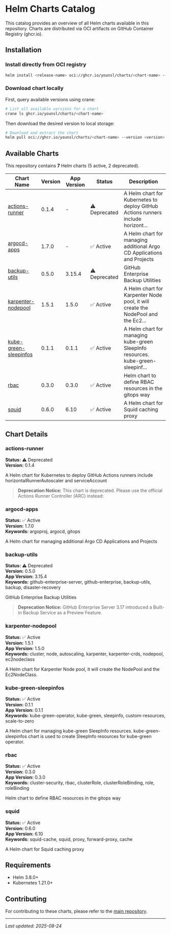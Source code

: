 # Helm Charts Catalog

This catalog provides an overview of all Helm charts available in this repository. Charts are distributed via OCI artifacts on GitHub Container Registry (ghcr.io).

## Installation

### Install directly from OCI registry

```bash
helm install <release-name> oci://ghcr.io/younsl/charts/<chart-name> --version <version>
```

### Download chart locally

First, query available versions using crane:

```bash
# List all available versions for a chart
crane ls ghcr.io/younsl/charts/<chart-name>
```

Then download the desired version to local storage:

```bash
# Download and extract the chart
helm pull oci://ghcr.io/younsl/charts/<chart-name> --version <version> --untar
```

## Available Charts

This repository contains **7** Helm charts (5 active, 2 deprecated).

| Chart Name | Version | App Version | Status | Description |
|------------|---------|-------------|--------|-------------|
| [actions-runner](../charts/actions-runner) | 0.1.4 | - | ⚠️ Deprecated | A Helm chart for Kubernetes to deploy GitHub Actions runners include horizont... |
| [argocd-apps](../charts/argocd-apps) | 1.7.0 | - | ✅ Active | A Helm chart for managing additional Argo CD Applications and Projects |
| [backup-utils](../charts/backup-utils) | 0.5.0 | 3.15.4 | ⚠️ Deprecated | GitHub Enterprise Backup Utilities |
| [karpenter-nodepool](../charts/karpenter-nodepool) | 1.5.1 | 1.5.0 | ✅ Active | A Helm chart for Karpenter Node pool, it will create the NodePool and the Ec2... |
| [kube-green-sleepinfos](../charts/kube-green-sleepinfos) | 0.1.1 | 0.1.1 | ✅ Active | A Helm chart for managing kube-green SleepInfo resources. kube-green-sleepinf... |
| [rbac](../charts/rbac) | 0.3.0 | 0.3.0 | ✅ Active | Helm chart to define RBAC resources in the gitops way |
| [squid](../charts/squid) | 0.6.0 | 6.10 | ✅ Active | A Helm chart for Squid caching proxy |

## Chart Details

### actions-runner
**Status:** ⚠️ Deprecated  
**Version:** 0.1.4  

A Helm chart for Kubernetes to deploy GitHub Actions runners include horizontalRunnerAutoscaler and serviceAccount

> **Deprecation Notice:** This chart is deprecated. Please use the official Actions Runner Controller (ARC) instead:

### argocd-apps
**Status:** ✅ Active  
**Version:** 1.7.0  
**Keywords:** argoproj, argocd, gitops  

A Helm chart for managing additional Argo CD Applications and Projects

### backup-utils
**Status:** ⚠️ Deprecated  
**Version:** 0.5.0  
**App Version:** 3.15.4  
**Keywords:** github-enterprise-server, github-enterprise, backup-utils, backup, disaster-recovery  

GitHub Enterprise Backup Utilities

> **Deprecation Notice:** GitHub Enterprise Server 3.17 introduced a Built-in Backup Service as a Preview Feature. 

### karpenter-nodepool
**Status:** ✅ Active  
**Version:** 1.5.1  
**App Version:** 1.5.0  
**Keywords:** cluster, node, autoscaling, karpenter, karpenter-crds, nodepool, ec2nodeclass  

A Helm chart for Karpenter Node pool, it will create the NodePool and the Ec2NodeClass.

### kube-green-sleepinfos
**Status:** ✅ Active  
**Version:** 0.1.1  
**App Version:** 0.1.1  
**Keywords:** kube-green-operator, kube-green, sleepinfo, custom-resources, scale-to-zero  

A Helm chart for managing kube-green SleepInfo resources. kube-green-sleepinfos chart is used to create SleepInfo resources for kube-green operator.

### rbac
**Status:** ✅ Active  
**Version:** 0.3.0  
**App Version:** 0.3.0  
**Keywords:** cluster-security, rbac, clusterRole, clusterRoleBinding, role, roleBinding  

Helm chart to define RBAC resources in the gitops way

### squid
**Status:** ✅ Active  
**Version:** 0.6.0  
**App Version:** 6.10  
**Keywords:** squid-cache, squid, proxy, forward-proxy, cache  

A Helm chart for Squid caching proxy

## Requirements

- Helm 3.8.0+
- Kubernetes 1.21.0+

## Contributing

For contributing to these charts, please refer to the [main repository](https://github.com/younsl/charts).

---

*Last updated: 2025-08-24*
